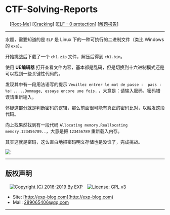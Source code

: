 # CTF-Solving-Reports
　[[Root-Me](https://www.root-me.org/)] [[Cracking](https://www.root-me.org/en/Challenges/Cracking/)] [[ELF - 0 protection](https://www.root-me.org/en/Challenges/Cracking/ELF-0-protection)] [[解题报告](http://exp-blog.com/2019/01/02/pid-2703/)]

------

水题，需要知道的是 `ELF` 是 Linux 下的一种可执行的二进制文件（类比 Windows 的 `exe`）。

开始挑战后下载了一个 `ch1.zip` 文件，解压后得到 `ch1.bin`。

使用 **UE编辑器** 打开查看文件内容，基本都是乱码，但是切换到十六进制模式还是可以找到一些关键性代码的。

发现其中有一段用法语写的提示 `Veuillez entrer le mot de passe :  pass : %s!` `.....Dommage, essaye encore une fois.` ，大意是：请输入密码，密码错误请重新输入。

怀疑这部分就是判断密码的逻辑，那么前面很可能有真正的密码比对，以触发这段代码。

向上找果然找到有一段代码 `Allocating memory.Reallocating memory.123456789..`，大意是把 `123456789` 重新载入内存。

其实这就是密码，这么直白地把密码明文存储也是没谁了，完成挑战。

![](http://exp-blog.com/wp-content/uploads/2019/01/29e8355b99ba81e8aed9e018655a8ae6.png)

------

## 版权声明

　[![Copyright (C) 2016-2019 By EXP](https://img.shields.io/badge/Copyright%20(C)-2006~2019%20By%20EXP-blue.svg)](http://exp-blog.com)　[![License: GPL v3](https://img.shields.io/badge/License-GPL%20v3-blue.svg)](https://www.gnu.org/licenses/gpl-3.0)
  

- Site: [http://exp-blog.com](http://exp-blog.com) 
- Mail: <a href="mailto:289065406@qq.com?subject=[EXP's Github]%20Your%20Question%20（请写下您的疑问）&amp;body=What%20can%20I%20help%20you?%20（需要我提供什么帮助吗？）">289065406@qq.com</a>


------
